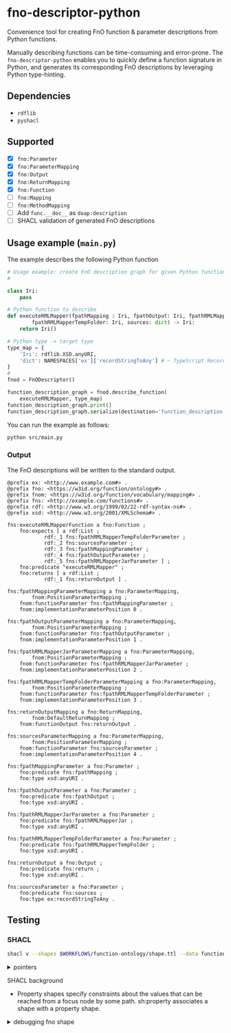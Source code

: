 # fno-descriptor-python

Convenience tool for creating FnO function & parameter descriptions from Python functions.

Manually describing functions can be time-consuming and error-prone.
The `fno-descriptor-python` enables you to quickly define a function signature
in Python,
and generates its corresponding FnO descriptions by leveraging Python
type-hinting.

## Dependencies

- `rdflib`
- `pyshacl`

## Supported

- [x] `fno:Parameter`
- [x] `fno:ParameterMapping`
- [x] `fno:Output`
- [x] `fno:ReturnMapping`
- [x] `fno:Function`
- [ ] `fno:Mapping` 
- [ ] `fno:MethodMapping`
- [ ] Add `func.__doc__` as `doap:description`
- [ ] SHACL validation of generated FnO descriptions

## Usage example (`main.py`)

The example describes the following Python function

```python
# Usage example: create FnO description graph for given Python function
# 

class Iri:
    pass

# Python function to describe
def executeRMLMapper(fpathMapping : Iri, fpathOutput: Iri, fpathRMLMapperJar: Iri,
        fpathRMLMapperTempFolder: Iri, sources: dict) -> Iri:
    return Iri()

# Python type -> target type
type_map = {
    'Iri': rdflib.XSD.anyURI,
    'dict': NAMESPACES['ex']['recordStringToAny'] # ~ TypeScript Record<string,any>
}
# 
fnod = FnODescriptor()

function_description_graph = fnod.describe_function(
    executeRMLMapper, type_map)
function_description_graph.print()
function_description_graph.serialize(destination='function_description.ttl', format='turtle')

```

You can run the example as follows:

```bash
python src/main.py
```

### Output

The FnO descriptions will be written to the standard output.

```Turtle
@prefix ex: <http://www.example.com#> .
@prefix fno: <https://w3id.org/function/ontology#> .
@prefix fnom: <https://w3id.org/function/vocabulary/mapping#> .
@prefix fns: <http://example.com/functions#> .
@prefix rdf: <http://www.w3.org/1999/02/22-rdf-syntax-ns#> .
@prefix xsd: <http://www.w3.org/2001/XMLSchema#> .

fns:executeRMLMapperFunction a fno:Function ;
    fno:expects [ a rdf:List ;
            rdf:_1 fns:fpathRMLMapperTempFolderParameter ;
            rdf:_2 fns:sourcesParameter ;
            rdf:_3 fns:fpathMappingParameter ;
            rdf:_4 fns:fpathOutputParameter ;
            rdf:_5 fns:fpathRMLMapperJarParameter ] ;
    fno:predicate "executeRMLMapper" ;
    fno:returns [ a rdf:List ;
            rdf:_1 fns:returnOutput ] .

fns:fpathMappingParameterMapping a fno:ParameterMapping,
        fnom:PositionParameterMapping ;
    fnom:functionParameter fns:fpathMappingParameter ;
    fnom:implementationParameterPosition 0 .

fns:fpathOutputParameterMapping a fno:ParameterMapping,
        fnom:PositionParameterMapping ;
    fnom:functionParameter fns:fpathOutputParameter ;
    fnom:implementationParameterPosition 1 .

fns:fpathRMLMapperJarParameterMapping a fno:ParameterMapping,
        fnom:PositionParameterMapping ;
    fnom:functionParameter fns:fpathRMLMapperJarParameter ;
    fnom:implementationParameterPosition 2 .

fns:fpathRMLMapperTempFolderParameterMapping a fno:ParameterMapping,
        fnom:PositionParameterMapping ;
    fnom:functionParameter fns:fpathRMLMapperTempFolderParameter ;
    fnom:implementationParameterPosition 3 .

fns:returnOutputMapping a fno:ReturnMapping,
        fnom:DefaultReturnMapping ;
    fnom:functionOutput fns:returnOutput .

fns:sourcesParameterMapping a fno:ParameterMapping,
        fnom:PositionParameterMapping ;
    fnom:functionParameter fns:sourcesParameter ;
    fnom:implementationParameterPosition 4 .

fns:fpathMappingParameter a fno:Parameter ;
    fno:predicate fns:fpathMapping ;
    fno:type xsd:anyURI .

fns:fpathOutputParameter a fno:Parameter ;
    fno:predicate fns:fpathOutput ;
    fno:type xsd:anyURI .

fns:fpathRMLMapperJarParameter a fno:Parameter ;
    fno:predicate fns:fpathRMLMapperJar ;
    fno:type xsd:anyURI .

fns:fpathRMLMapperTempFolderParameter a fno:Parameter ;
    fno:predicate fns:fpathRMLMapperTempFolder ;
    fno:type xsd:anyURI .

fns:returnOutput a fno:Output ;
    fno:predicate fns:return ;
    fno:type xsd:anyURI .

fns:sourcesParameter a fno:Parameter ;
    fno:predicate fns:sources ;
    fno:type ex:recordStringToAny .
```

## Testing

### SHACL

```bash
shacl v --shapes $WORKFLOWS/function-ontology/shape.ttl --data function_description.ttl > shacl_validation_result.ttl
```

<details>
<summary>
pointers
</summary>

- https://www.w3.org/TR/shacl/#syntax-rule-SHACL-list
- SHACL UCR/uc26: https://www.w3.org/TR/shacl-ucr/#uc26:-rdf:lists-and-ordered-data
- https://www.topquadrant.com/constraints-on-rdflists-using-shacl/
- [`pyshacl` feature matrix](https://github.com/RDFLib/pySHACL/blob/master/FEATURES.md)

</details>

SHACL background
- Property shapes specify constraints about the values that can be reached from a focus node by some path. sh:property associates a shape with a property shape.



<details>
<summary>
debugging fno shape
</summary>

```turtle
👉 sum_002.ttl
Validation Report
Conforms: False
Results (1):
Constraint Violation in NodeConstraintComponent (http://www.w3.org/ns/shacl#NodeConstraintComponent):
	Severity: sh:Violation
	Source Shape: [ sh:maxCount Literal("1", datatype=xsd:integer) ; sh:minCount Literal("1", datatype=xsd:integer) ; sh:node fnosh:ListShape ; sh:path fno:expects ]
	Focus Node: ex:sumFunction
	Value Node: [ rdf:_1 ex:intParameterA ; rdf:_2 ex:intParameterB ; rdf:type rdf:List ]
	Result Path: fno:expects
	Message: Value does not conform to Shape fnosh:ListShape
```
</details>

